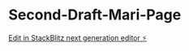 # Second-Draft-Mari-Page

[Edit in StackBlitz next generation editor ⚡️](https://stackblitz.com/~/github.com/Karlita2227/Second-Draft-Mari-Page)